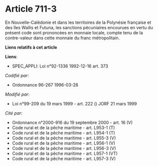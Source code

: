 # Article 711-3

En Nouvelle-Calédonie et dans les territoires de la Polynésie française et des îles Wallis et Futuna, les sanctions
pécuniaires encourues en vertu du présent code sont prononcées en monnaie locale, compte tenu de la contre-valeur dans cette
monnaie du franc métropolitain.

**Liens relatifs à cet article**

**Liens**:

  - SPEC_APPLI: Loi n°92-1336 1992-12-16 art. 373

_Codifié par_:

  - Ordonnance 96-267 1996-03-28

_Modifié par_:

  - Loi n°99-209 du 19 mars 1999 - art. 222 () JORF 21 mars 1999

_Cité par_:

  - Ordonnance n°2000-916 du 19 septembre 2000 - art. 16 (V)
  - Code rural et de la pêche maritime - art. L953-1 (T)
  - Code rural et de la pêche maritime - art. L954-1 (T)
  - Code rural et de la pêche maritime - art. L955-3 (V)
  - Code rural et de la pêche maritime - art. L956-1 (V)
  - Code rural et de la pêche maritime - art. L956-3 (V)
  - Code rural et de la pêche maritime - art. L957-1 (VT)
  - Code rural et de la pêche maritime - art. L957-3 (V)
